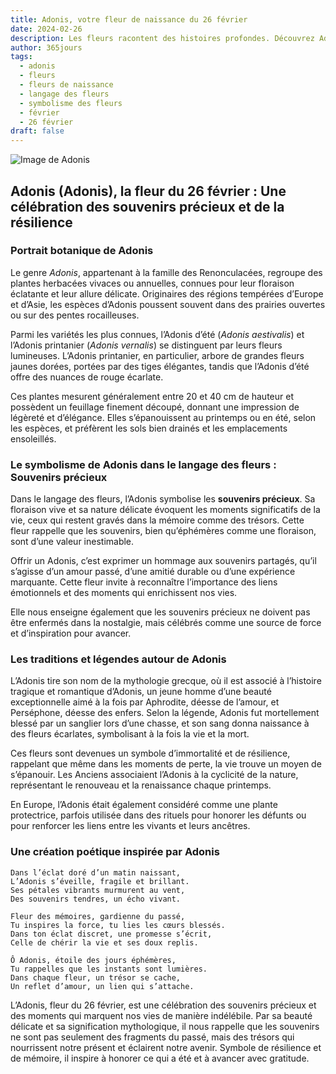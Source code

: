 ```yaml
---
title: Adonis, votre fleur de naissance du 26 février
date: 2024-02-26
description: Les fleurs racontent des histoires profondes. Découvrez Adonis, votre fleur de naissance du 26 février, ses symboles et récits fascinants. Plongez dans sa signification et son langage unique dans l'art floral.
author: 365jours
tags:
  - adonis
  - fleurs
  - fleurs de naissance
  - langage des fleurs
  - symbolisme des fleurs
  - février
  - 26 février
draft: false
---
```



![Image de Adonis](https://cdn.pixabay.com/photo/2016/04/12/17/25/pheasants-eye-1324890_640.jpg#center)


## Adonis (Adonis), la fleur du 26 février : Une célébration des souvenirs précieux et de la résilience

### Portrait botanique de Adonis

Le genre _Adonis_, appartenant à la famille des Renonculacées, regroupe des plantes herbacées vivaces ou annuelles, connues pour leur floraison éclatante et leur allure délicate. Originaires des régions tempérées d’Europe et d’Asie, les espèces d’Adonis poussent souvent dans des prairies ouvertes ou sur des pentes rocailleuses.

Parmi les variétés les plus connues, l’Adonis d’été (_Adonis aestivalis_) et l’Adonis printanier (_Adonis vernalis_) se distinguent par leurs fleurs lumineuses. L’Adonis printanier, en particulier, arbore de grandes fleurs jaunes dorées, portées par des tiges élégantes, tandis que l’Adonis d’été offre des nuances de rouge écarlate.

Ces plantes mesurent généralement entre 20 et 40 cm de hauteur et possèdent un feuillage finement découpé, donnant une impression de légèreté et d’élégance. Elles s’épanouissent au printemps ou en été, selon les espèces, et préfèrent les sols bien drainés et les emplacements ensoleillés.

### Le symbolisme de Adonis dans le langage des fleurs : Souvenirs précieux

Dans le langage des fleurs, l’Adonis symbolise les **souvenirs précieux**. Sa floraison vive et sa nature délicate évoquent les moments significatifs de la vie, ceux qui restent gravés dans la mémoire comme des trésors. Cette fleur rappelle que les souvenirs, bien qu’éphémères comme une floraison, sont d’une valeur inestimable.

Offrir un Adonis, c’est exprimer un hommage aux souvenirs partagés, qu’il s’agisse d’un amour passé, d’une amitié durable ou d’une expérience marquante. Cette fleur invite à reconnaître l’importance des liens émotionnels et des moments qui enrichissent nos vies.

Elle nous enseigne également que les souvenirs précieux ne doivent pas être enfermés dans la nostalgie, mais célébrés comme une source de force et d’inspiration pour avancer.

### Les traditions et légendes autour de Adonis

L’Adonis tire son nom de la mythologie grecque, où il est associé à l’histoire tragique et romantique d’Adonis, un jeune homme d’une beauté exceptionnelle aimé à la fois par Aphrodite, déesse de l’amour, et Perséphone, déesse des enfers. Selon la légende, Adonis fut mortellement blessé par un sanglier lors d’une chasse, et son sang donna naissance à des fleurs écarlates, symbolisant à la fois la vie et la mort.

Ces fleurs sont devenues un symbole d’immortalité et de résilience, rappelant que même dans les moments de perte, la vie trouve un moyen de s’épanouir. Les Anciens associaient l’Adonis à la cyclicité de la nature, représentant le renouveau et la renaissance chaque printemps.

En Europe, l’Adonis était également considéré comme une plante protectrice, parfois utilisée dans des rituels pour honorer les défunts ou pour renforcer les liens entre les vivants et leurs ancêtres.

### Une création poétique inspirée par Adonis

```
Dans l’éclat doré d’un matin naissant,  
L’Adonis s’éveille, fragile et brillant.  
Ses pétales vibrants murmurent au vent,  
Des souvenirs tendres, un écho vivant.  

Fleur des mémoires, gardienne du passé,  
Tu inspires la force, tu lies les cœurs blessés.  
Dans ton éclat discret, une promesse s’écrit,  
Celle de chérir la vie et ses doux replis.  

Ô Adonis, étoile des jours éphémères,  
Tu rappelles que les instants sont lumières.  
Dans chaque fleur, un trésor se cache,  
Un reflet d’amour, un lien qui s’attache.  
```

L’Adonis, fleur du 26 février, est une célébration des souvenirs précieux et des moments qui marquent nos vies de manière indélébile. Par sa beauté délicate et sa signification mythologique, il nous rappelle que les souvenirs ne sont pas seulement des fragments du passé, mais des trésors qui nourrissent notre présent et éclairent notre avenir. Symbole de résilience et de mémoire, il inspire à honorer ce qui a été et à avancer avec gratitude.



